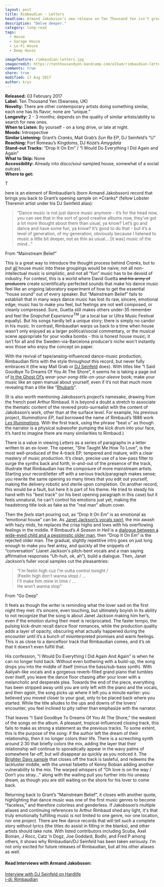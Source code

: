 ```yaml
---
layout: post
title: Rimbaudian - Letters
headline: Armand Jakobsson’s new release on Ten Thousand Yen isn’t ground-breaking or genre-bending, but tells a lot about what house is missing today.
description: "Delve deeper."
category: long-read
tags:
  - House
  - Garage House
  - Lo-Fi House
  - Deep House

imagefeature: rimbaudian-letters.jpg
imagecredit: https://tenthousandyen.bandcamp.com/album/rimbaudian-letters
comments: true
share: true
modified: 17 Aug 2017
author: krys
---
```


**Released:** 03 February 2017 <br>
**Label:** Ten Thousand Yen (Swansea, UK) <br>
**Novelty:** There are other contemporary artists doing something similar, each one has its flavor, none are “unique.” <br>
**Longevity:** 2 - 3 months; depends on the quality of similar artists/ability to search for new ones. <br>
**When to Listen:** By yourself - on a long drive, or late at night. <br>
**Moods:** Introspective <br>
**Similar Listening:** Grant’s *Cranks*, Mall Grab’s *Sun Ra EP*, DJ Seinfeld’s “U” <br>
**Reaching:** Fort Romeau’s *Kingdoms*, DJ Koze’s *Amygdala* <br>
**Stand-out Tracks:** “Drop It On Em” / “I Would Do Everything I Did Again and Again” <br>
**What to Skip:** None <br>
**Accessibility:** Already into disco/soul-sampled house, somewhat of a social outcast. <br>
**Where to get:** <a href="https://tenthousandyen.bandcamp.com/album/rimbaudian-letters"><i class="fa fa-bandcamp fa-lg" aria-hidden="true"></i></a> <br>

<div><p>T</p></div>here is an element of Rimbaudian’s (born Armand Jakobsson) record that brings you back to Grant’s opening sample on *Cranks* (fellow Lobster Theremin artist under his DJ Seinfeld alias):

>“Dance music is not just dance music anymore - it’s for the head now, you can see that in the sort of good creative albums now, they’ve got a lot more thought about them than usual, ya know? Let’s go and dance and have some fun, ya know? It’s good to do that - but it’s a level of generation, of my generation, obviously because I listened to music a little bit deeper, not as thin as usual… [it was] music of the mind…”

<p class="poopquote">From “Mainstream Belief”</p>


This is a great way to introduce the thought process behind *Cranks*, but to put <u>all</u> house music into these groupings would be naive; not all non-intellectual music is simplistic, and not all “fun” music has to be devoid of industry. For context, this is a world where David Guetta <del>and his army of producers</del> create scientifically-perfected sounds that make his dance music feel like an ongoing laboratory experiment of how to get the essential “house sound” out of every speaker. But “Mainstream Belief” fails to establish that in many ways dance music has lost its raw, sincere, emotional edge; music has to make you feel, but feelings are not well composed, or cleanly compressed. Sure, Guetta still makes others under-35 remember and feel the *Snapchat Experience*<sup>TM</sup> (at a local bar or Ultra Music Festival equally). But his songs hardly tell a unique story; there is simply no candor in his music. In contrast, Rimbaudian warps us back to a time when house wasn’t only enjoyed as a larger political/social commentary, or the musical scene appropriate for your vodka bombs - this is honest house music; it isn’t for all and the Sweden-via-Barcelona producer’s niche won't instantly woo those who enjoy the concept on paper.

With the revival of tape/analog-influenced dance-music production, Rimbaudian flirts with the style throughout this record, but never fully embraces it (the way Mall Grab or <a href="https://www.youtube.com/watch?v=g6eu1Wb8CVE">DJ Seinfeld</a> does). With titles like “I Said Goodbye To Dreams Of You At The Shore”, it seems he is taking a page out of <a href="https://inlovewithaghost.bandcamp.com/album/discography-2015">In the Ghost Of’s</a> *wear-your-song-title-on-your-sleeve* book; make your music like an open manual about yourself, even if it’s not that much more revealing than a title like “<a href="https://www.youtube.com/watch?v=_AWIqXzvX-U">Rhubarb</a>".

(It is also worth mentioning Jakobsson’s project’s namesake, drawing from the french poet Arthur Rimbaud. It is beyond a doubt a stretch to associate the thematic content of the revered proto-surrealist with the content of Jakobsson’s work, other than at the surface level. For example, his previous project, *Illuminations EP*, had borrowed the name of Rimbaud’s 1886 work <i><a href="https://en.wikipedia.org/wiki/Illuminations_(poetry_collection)">Les Illuminations</a></i>. With the first track, using the phrase “beat u” as though the narrator is a physical subwoofer pumping the kick drum into your face, it’s hard to imagine there are many similarities to Rimbaud.)

There is a value in viewing *Letters* as a series of paragraphs in a letter written to an ex-lover. The opener, "She Taught Me How To Love", is the most well-produced of the 4-track EP; tempered and mature, with a clear mastery of music production. It’s clean, precise use of a low-pass filter to surge the synths back and forth, in-and-out of the presence of the track, illustrate that Rimbaudian has the composure of more mainstream artists. Starting your record/letter off with a serious track/paragraph makes sense; you rewrite the same opening so many times that you edit out yourself, making the delivery robotic and sterile upon completion. On another record, this would be a fault, but here it is part of his theme. He tried to steady his hand with his "best track" (or his best opening paragraph in this case) but it feels unnatural, he can't control his emotions just yet, making the headstrong title look as fake as the "real man" album cover.

Then the *feels* start pouring out, as “Drop It On Em” is as emotional as “emotional house” can be. As <a href="https://www.youtube.com/watch?v=6CzCg_lJa7o">Janet Jackson’s vocals swirl</a>, the mix awash with hazy mids, he replaces the crisp highs and lows with his overflowing feelings in the middle. If Rimbaud’s *A Season in Hell* is a <a href="https://en.wikipedia.org/wiki/A_Season_in_Hell#Interpretation">dialogue between a wide-eyed child and a pessimistic older man</a>, then “Drop It On Em” is the rejected older man. The gradual, slightly repetitive intro goes on just long enough to make you feel antsy, and quickly all the snippets of “conversation” (Janet Jackson's pitch-bent vocals and a man saying affirmative responses “Uh-huh, ok, ah”), build a dialogue. Then, Janet Jackson’s fuller vocal samples cut the pleasantries:

>“I'm feelin high cuz I'm outta control tonight / <br>
(Feelin high don't wanna stop) / … <br>
I'll make him mine in time / … <br>
He won't wanna stop” <br>

<p class="poopquote">From "Go Deep"</p>

It feels as though the writer is reminding what the lover said on the first night they met: it’s sincere, even touching, but ultimately boyish in its ability to not recognize that the song is about Janet Jackson making him her’s, even if the emotion during their meet is reciprocated. The faster tempo, the pulsing kick-drum recall dance floor romances, while the production quality adds a layer of opacity, obscuring what actually happened during the encounter until it’s a bunch of misinterpreted promises and warm feelings. This is as close to a dancefloor track that Rimbaudian comes, and it’s ok that it doesn’t even fulfill that.

His confession, "I Would Do Everything I Did Again And Again" is when he can no longer hold back. Without even bothering with a build-up, the song drops you into the middle of itself (minus the bass/sub-bass synth). With Aaliyah-like vocals and a gorgeous reverb-filled grand piano that tumbles over itself, you leave the dance floor chasing after your lover with a melancholic and desperate plea. Towards the end of the piece, everything has been stripped away until you are only left with the piano and the vocals, and then *again*, the song picks up where it left you a minute earlier: you believed you moved closer to your goal, only to be placed back where you started. While the title alludes to the ups and downs of the lovers’ encounter, you feel inclined to pity rather than emphasize with the narrator.

That leaves “I Said Goodbye To Dreams Of You At The Shore,” the weakest of the songs on the album. A pleasant, tropical-influenced closing track, this fails to make as strong a statement as the previous tracks. To some extent, this is the purpose of the song: if the author left the dream of their relationship, then it no longer colors their life. There is a screeching synth around 2:30 that briefly colors the mix, adding the layer that their relationship will continue to sporadically appear in the wavy palms of somewhere far-off, but will disappear as quickly as you noticed it. The <a href="http://www.whosampled.com/sample/486444/Rimbaudian-I-Said-Goodbye-to-Dreams-of-You-at-the-Shore-Big-Moses-Kenny-Bobien-Brighter-Days/">Brighter Days sample</a> that closes off the track is tasteful, and redeems the lackluster middle, with the unreal falsetto of Kenny Bobian adding another vulnerability to the mix. The warped whispers of “Oh love is on the way / Don’t you stray...” along with the wailing pull you further into his uneasy dream, as though you are still waiting on the shore for his lover to come back.

Returning back to Grant’s “Mainstream Belief”, it closes with another quote, highlighting that dance music was one of the first music genres to become “faceless,” and therefore colorless and genderless. If Jakobsson’s multiple aliases and continuing references to Arthur Rimbaud shed any light, it's that truly emotionally fulfilling music is not limited to one genre, nor one location, nor one project. There are few dance records that will tell such a complete story without lyrics (the titles do assist in filling in the blanks), and other artists should take note. With listed contributors including Scuba, Axel Boman, J Rocc, Catz ‘n Dogz, Joe Goddard, Bodhi, and Fred P among others, it shows why Rimbaudian/DJ Seinfeld has been taken seriously. I’m not only excited for future releases of Rimbaudian, but all his other aliases as well.


<h4>Read Interviews with Armand Jakobsson:</h4>

<a href="http://hardlife.london/interview-dj-seinfeld/">Interview with DJ Seinfeld on Hardlife</a> <br>
<a href="https://i-d.vice.com/en_gb/article/i-dj-rimbaudian">i-dj: Rimbaudian</a>
